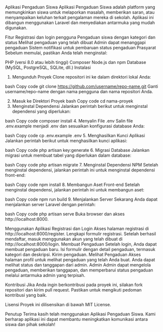 
Aplikasi Pengaduan Siswa
Aplikasi Pengaduan Siswa adalah platform yang memungkinkan siswa untuk melaporkan masalah, memberikan saran, atau menyampaikan keluhan terkait pengalaman mereka di sekolah. Aplikasi ini dibangun menggunakan Laravel dan menyediakan antarmuka yang mudah digunakan.

Fitur
Registrasi dan login pengguna
Pengaduan siswa dengan kategori dan status
Melihat pengaduan yang telah dibuat
Admin dapat menanggapi pengaduan
Sistem notifikasi untuk pembaruan status pengaduan
Prasyarat
Sebelum memulai, pastikan Anda telah menginstal:

PHP (versi 8.0 atau lebih tinggi)
Composer
Node.js dan npm
Database (MySQL, PostgreSQL, SQLite, dll.)
Instalasi
1. Mengunduh Proyek
Clone repositori ini ke dalam direktori lokal Anda:

bash
Copy code
git clone https://github.com/username/repo-name.git
Ganti username/repo-name dengan nama pengguna dan nama repositori Anda.

2. Masuk ke Direktori Proyek
bash
Copy code
cd nama-proyek
3. Menginstal Dependensi
Jalankan perintah berikut untuk menginstal dependensi yang diperlukan:

bash
Copy code
composer install
4. Menyalin File .env
Salin file .env.example menjadi .env dan sesuaikan konfigurasi database Anda:

bash
Copy code
cp .env.example .env
5. Menghasilkan Kunci Aplikasi
Jalankan perintah berikut untuk menghasilkan kunci aplikasi:

bash
Copy code
php artisan key:generate
6. Migrasi Database
Jalankan migrasi untuk membuat tabel yang diperlukan dalam database:

bash
Copy code
php artisan migrate
7. Menginstal Dependensi NPM
Setelah menginstal dependensi, jalankan perintah ini untuk menginstal dependensi front-end:

bash
Copy code
npm install
8. Membangun Aset Front-end
Setelah menginstal dependensi, jalankan perintah ini untuk membangun aset:

bash
Copy code
npm run build
9. Menjalankan Server
Sekarang Anda dapat menjalankan server Laravel dengan perintah:

bash
Copy code
php artisan serve
Buka browser dan akses http://localhost:8000.

Menggunakan Aplikasi
Registrasi dan Login
Akses halaman registrasi di http://localhost:8000/register.
Lengkapi formulir registrasi.
Setelah berhasil mendaftar, masuk menggunakan akun yang telah dibuat di http://localhost:8000/login.
Membuat Pengaduan
Setelah login, Anda dapat membuat pengaduan baru.
Isi formulir dengan detail pengaduan, termasuk kategori dan deskripsi.
Kirim pengaduan.
Melihat Pengaduan
Akses halaman profil untuk melihat pengaduan yang telah Anda buat.
Anda dapat melihat status dan tanggapan dari admin.
Admin
Admin dapat mengelola pengaduan, memberikan tanggapan, dan memperbarui status pengaduan melalui antarmuka admin yang terpisah.

Kontribusi
Jika Anda ingin berkontribusi pada proyek ini, silakan fork repositori dan kirim pull request. Pastikan untuk mengikuti pedoman kontribusi yang baik.

Lisensi
Proyek ini dilisensikan di bawah MIT License.

Penutup
Terima kasih telah menggunakan Aplikasi Pengaduan Siswa. Kami berharap aplikasi ini dapat membantu meningkatkan komunikasi antara siswa dan pihak sekolah!



